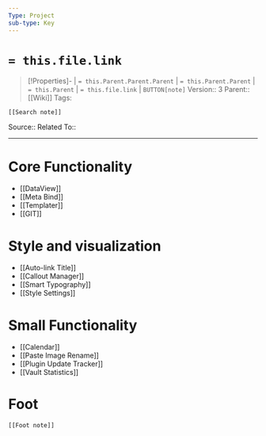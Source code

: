```yaml
---
Type: Project
sub-type: Key
---
```

# `= this.file.link`
>[!Properties]- |  `= this.Parent.Parent.Parent` | `= this.Parent.Parent` | `= this.Parent` | `= this.file.link` | `BUTTON[note]` 
>Version:: 3
>Parent:: [[Wiki]]
>Tags:
```meta-bind-embed
[[Search note]]
```
Source::
Related To::
***
# Core Functionality
- [[DataView]]
- [[Meta Bind]]
- [[Templater]]
- [[GIT]]

# Style and visualization
- [[Auto-link Title]]
- [[Callout Manager]]
- [[Smart Typography]]
- [[Style Settings]]
# Small Functionality
- [[Calendar]]
- [[Paste Image Rename]]
- [[Plugin Update Tracker]]
- [[Vault Statistics]]






# Foot
```meta-bind-embed
[[Foot note]]
``` 